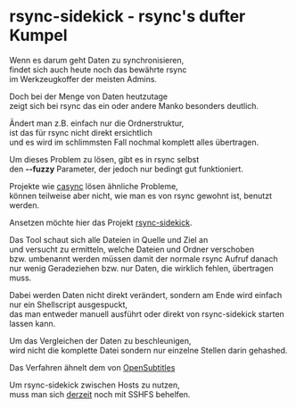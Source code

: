 # rsync-sidekick - rsync's dufter Kumpel

Wenn es darum geht Daten zu synchronisieren,  
findet sich auch heute noch das bewährte rsync  
im Werkzeugkoffer der meisten Admins.

Doch bei der Menge von Daten heutzutage  
zeigt sich bei rsync das ein oder andere Manko besonders deutlich.

Ändert man z.B. einfach nur die Ordnerstruktur,  
ist das für rsync nicht direkt ersichtlich  
und es wird im schlimmsten Fall nochmal komplett alles übertragen.

Um dieses Problem zu lösen, gibt es in rsync selbst  
den **--fuzzy** Parameter, der jedoch nur bedingt gut funktioniert.

Projekte wie [casync](http://0pointer.net/blog/casync-a-tool-for-distributing-file-system-images.html) lösen ähnliche Probleme,  
können teilweise aber nicht, wie man es von rsync gewohnt ist, benutzt werden.

Ansetzen möchte hier das Projekt [rsync-sidekick](https://github.com/m-manu/rsync-sidekick).

Das Tool schaut sich alle Dateien in Quelle und Ziel an  
und versucht zu ermitteln, welche Dateien und Ordner verschoben  
bzw. umbenannt werden müssen damit der normale rsync Aufruf danach  
nur wenig Geradeziehen bzw. nur Daten, die wirklich fehlen, übertragen muss.

Dabei werden Daten nicht direkt verändert, sondern am Ende wird einfach nur ein Shellscript ausgespuckt,  
das man entweder manuell ausführt oder direkt von rsync-sidekick starten lassen kann.

Um das Vergleichen der Daten zu beschleunigen,  
wird nicht die komplette Datei sondern nur einzelne Stellen darin gehashed.

Das Verfahren ähnelt dem von [OpenSubtitles](https://trac.opensubtitles.org/projects/opensubtitles/wiki/HashSourceCodes)

Um rsync-sidekick zwischen Hosts zu nutzen,  
muss man sich [derzeit](https://github.com/m-manu/rsync-sidekick/issues/1) noch mit SSHFS behelfen.
